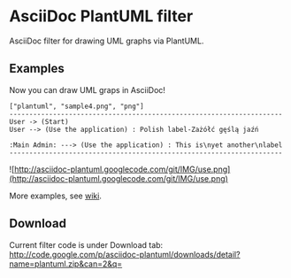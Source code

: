 # AsciiDoc PlantUML filter #
AsciiDoc filter for drawing UML graphs via PlantUML.

## Examples ##
Now you can draw UML graps in AsciiDoc!

```
["plantuml", "sample4.png", "png"]
---------------------------------------------------------------------
User -> (Start)
User --> (Use the application) : Polish label-Zażółć gęślą jaźń

:Main Admin: ---> (Use the application) : This is\nyet another\nlabel
---------------------------------------------------------------------
```
![http://asciidoc-plantuml.googlecode.com/git/IMG/use.png](http://asciidoc-plantuml.googlecode.com/git/IMG/use.png)

More examples, see [wiki](http://code.google.com/p/asciidoc-plantuml/wiki/Usage).

## Download ##
Current filter code is under Download tab:
http://code.google.com/p/asciidoc-plantuml/downloads/detail?name=plantuml.zip&can=2&q=
